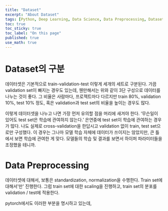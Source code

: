 ```yaml
---
title: "Dataset"
excerpt: "About Dataset"
tags: [Python, Deep Learning, Data Science, Data Preprocessing, Dataset]
toc: true
toc_sticky: true
toc_label: "On this page"
published: true
use_math: true
---
```


# Dataset의 구분
데이터셋은 기본적으로 train-validation-test 이렇게 세개의 세트로 구분된다. 가끔 validation set이 빠지는 경우도 있는데, 웬만해서는 위와 같이 3단 구성으로 데이터를 나누는 것이 좋다. 그 비율은 사람마다, 프로젝트마다 다르지만 train 80%, validation 10%, test 10% 정도, 혹은 validation과 test set의 비율을 높이는 경우도 많다.

이렇게 데이터셋을 나누고 나면 가장 먼저 유의할 점을 머리에 새겨야 한다. ‘무슨일이 있어도 test set은 학습에 관여하지 않는다.’ 은연중에 test set이 학습에 관여하는 경우가 많다. 나도 실제로 cross-validation을 한답시고 validation 없이 train, test set으로만 구성했다. 이 경우는 그나마 모델 학습 자체에 데이터가 쓰이지는 않았지만, 큰 틀에서 보면 학습에 관여한 게 맞다. 모델들의 학습 및 결과를 보면서 하이퍼 파라미터들을 조정했을 테니까. 


# Data Preprocessing
데이터셋에 대해서, 보통은 standardization, normalization을 수행한다.
Train set에 대해서'만' 진행한다. 그럼 train set에 대한 scaling을 진행하고, train set의 분포를 validation / test에 적용한다.

pytorch에서도 이러한 부분을 명시하고 있는데, 

